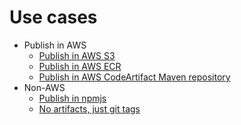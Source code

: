 # Use cases

- Publish in AWS
  - [Publish in AWS S3](./aws-s3.md)
  - [Publish in AWS ECR](./aws-ecr.md)
  - [Publish in AWS CodeArtifact Maven repository](./aws-codeartifact-maven.md)
- Non-AWS
  - [Publish in npmjs](./npmjs.md)
  - [No artifacts, just git tags](./git.md)
